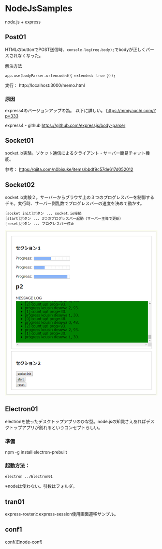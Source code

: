 # NodeJsSamples
node.js + express

## Post01
HTMLのbuttonでPOST送信時、```console.log(req.body);```でbodyが正しくパースされなくなった。

解決方法
```
app.use(bodyParser.urlencoded({ extended: true }));
```

実行：
http://localhost:3000/memo.html

### 原因
express4のバージョンアップの為。
以下に詳しい。
https://mmiyauchi.com/?p=333

express4 - github
https://github.com/expressjs/body-parser

## Socket01
socket.io実験。ソケット通信によるクライアント・サーバー簡易チャット機能。

参考：
https://qiita.com/n0bisuke/items/bbdf9c57de617d052012

## Socket02
socket.io実験２。サーバーからブラウザ上の３つのプログレスバーを制御するデモ。実行時、サーバー側乱数でプログレスバーの速度を決めて動かす。

```
[socket init]ボタン ... socket.io接続
[start]ボタン ... 3つのプログレスバー起動（サーバー主導で更新）
[reset]ボタン ... プログレスバー停止
```
![イメージ](./Socket02/image.png)

## Electron01
electronを使ったデスクトップアプリのひな型。node.jsの知識さえあればデスクトップアプリが創れるというコンセプトらしい。

### 準備
npm -g install electron-prebuilt

### 起動方法：
```
electron ../Electron01
```
※nodeは使わない。引数はフォルダ。


## tran01
express-routerとexpress-session使用画面遷移サンプル。


## conf1
conf(旧node-conf)
